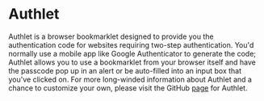Authlet
=======

Authlet is a browser bookmarklet designed to provide you the authentication code for websites requiring two-step authentication. You'd normally use a mobile app like Google Authenticator to generate the code; Authlet allows you to use a bookmarklet from your browser itself and have the passcode pop up in an alert or be auto-filled into an input box that you've clicked on. For more long-winded information about Authlet and a chance to customize your own, please visit the GitHub [page](http://whaatt.github.io/Authlet/) for Authlet.
